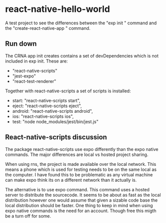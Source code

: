 # react-native-hello-world 
A test project to see the differences between the "exp init <app-name>" command and the "create-react-native-app <app-name>" command.

## Run down
The CRNA app init creates contains a set of devDependencies which is not included in exp init.
These are: 
* "react-native-scripts"
* "jest-expo"
* "react-test-renderer"

Together with react-native-scripts a set of scripts is installed:
* start: "react-native-scripts start",
* eject: "react-native-scripts eject",
* android: "react-native-scripts android",
* ios: "react-native-scripts ios",
* test: "node node_modules/jest/bin/jest.js"


## React-native-scripts discussion
The package react-native-scripts use expo differently than the expo native commands.
The major differences are local vs hosted project sharing.

When using rns, the project is made available over the local network. 
This means a phone which is used for testing needs to be on the same local as the computer.
I have found this to be problematic as any virtual machine can make expo think its on a different network than it actually is.

The alternative is to use expo command. This command uses a hosted server to distribute the sourcecode.
It seems to be about as fast as the local distribution however one would assume that given a sizable code base the local distribution should be faster.
One thing to keep in mind when using expo native commands is the need for an account. Though free this migth be a turn off for some.
